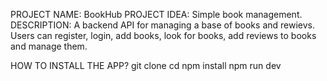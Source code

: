 PROJECT NAME: BookHub
PROJECT IDEA: Simple book management.
DESCRIPTION: A backend API for managing a base of books and rewievs. Users can register, login, add books, look for books, add reviews to books and manage them. 

HOW TO INSTALL THE APP?
git clone <repo>
cd <repo>
npm install
npm run dev
